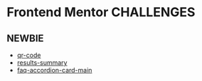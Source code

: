 # Frontend Mentor CHALLENGES

## NEWBIE
- [qr-code](https://ke102882.github.io/frontend-mentor/newbie/qr-code)
- [results-summary](https://ke102882.github.io/frontend-mentor/newbie/results-summary)
- [faq-accordion-card-main](https://ke102882.github.io/frontend-mentor/newbie/faq-accordion-card-main)